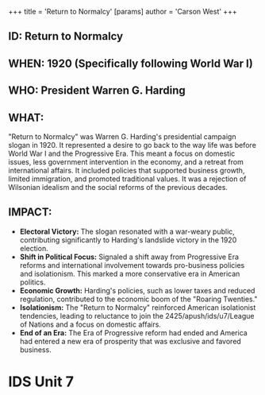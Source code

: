 +++
 title = 'Return to Normalcy'
[params]
	author = 'Carson West'
+++
## ID: Return to Normalcy

## WHEN: 1920 (Specifically following World War I)

## WHO: President Warren G. Harding

## WHAT:

"Return to Normalcy" was Warren G. Harding's presidential campaign slogan in 1920. It represented a desire to go back to the way life was before World War I and the Progressive Era. This meant a focus on domestic issues, less government intervention in the economy, and a retreat from international affairs. It included policies that supported business growth, limited immigration, and promoted traditional values. It was a rejection of Wilsonian idealism and the social reforms of the previous decades.

## IMPACT:

*   **Electoral Victory:** The slogan resonated with a war-weary public, contributing significantly to Harding's landslide victory in the 1920 election.
*   **Shift in Political Focus:** Signaled a shift away from Progressive Era reforms and international involvement towards pro-business policies and isolationism. This marked a more conservative era in American politics.
*   **Economic Growth:** Harding's policies, such as lower taxes and reduced regulation, contributed to the economic boom of the "Roaring Twenties."
*   **Isolationism:** The "Return to Normalcy" reinforced American isolationist tendencies, leading to reluctance to join the 2425/apush/ids/u7/League of Nations and a focus on domestic affairs.
* **End of an Era:** The Era of Progressive reform had ended and America had entered a new era of prosperity that was exclusive and favored business.


# IDS Unit 7